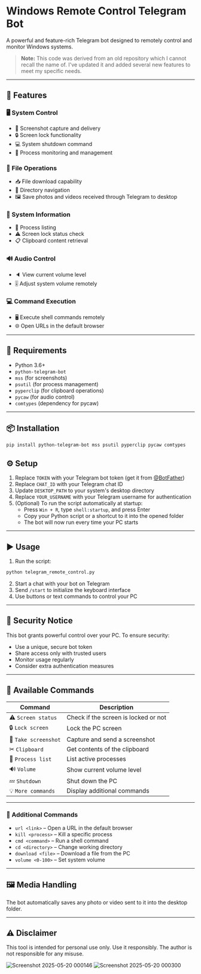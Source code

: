 # Windows Remote Control Telegram Bot

A powerful and feature-rich Telegram bot designed to remotely control and monitor Windows systems.

> **Note:** This code was derived from an old repository which I cannot recall the name of. I've updated it and added several new features to meet my specific needs.

---

## 🚀 Features

### 🖥️ System Control
- 📸 Screenshot capture and delivery  
- 🔒 Screen lock functionality  
- 💻 System shutdown command  
- 🧠 Process monitoring and management  

### 📁 File Operations
- 📥 File download capability  
- 📂 Directory navigation  
- 🖼️ Save photos and videos received through Telegram to desktop  

### 🧾 System Information
- 📄 Process listing  
- ⚠️ Screen lock status check  
- 📋 Clipboard content retrieval  

### 🔊 Audio Control
- 🔈 View current volume level  
- 🎚️ Adjust system volume remotely  

### 💻 Command Execution
- 🖥️ Execute shell commands remotely  
- 🌐 Open URLs in the default browser  

---

## 🧰 Requirements

- Python 3.6+
- `python-telegram-bot`
- `mss` (for screenshots)
- `psutil` (for process management)
- `pyperclip` (for clipboard operations)
- `pycaw` (for audio control)
- `comtypes` (dependency for pycaw)

---

## 📦 Installation

```
pip install python-telegram-bot mss psutil pyperclip pycaw comtypes 
```
## ⚙️ Setup

1. Replace `TOKEN` with your Telegram bot token (get it from [@BotFather](https://t.me/BotFather))  
2. Replace `CHAT_ID` with your Telegram chat ID  
3. Update `DESKTOP_PATH` to your system's desktop directory  
4. Replace `YOUR_USERNAME` with your Telegram username for authentication  
5. (Optional) To run the script automatically at startup:
    - Press `Win + R`, type `shell:startup`, and press Enter
    - Copy your Python script or a shortcut to it into the opened folder
    - The bot will now run every time your PC starts

---

## ▶️ Usage

1. Run the script:

```bash
python telegram_remote_control.py
```

2. Start a chat with your bot on Telegram  
3. Send `/start` to initialize the keyboard interface  
4. Use buttons or text commands to control your PC  

---

## 🔐 Security Notice

This bot grants powerful control over your PC. To ensure security:

- Use a unique, secure bot token  
- Share access only with trusted users  
- Monitor usage regularly  
- Consider extra authentication measures  

---

## 🧾 Available Commands

| Command              | Description                              |
|----------------------|------------------------------------------|
| ⚠ `Screen status`    | Check if the screen is locked or not     |
| 🔒 `Lock screen`     | Lock the PC screen                        |
| 📸 `Take screenshot` | Capture and send a screenshot             |
| ✂ `Clipboard`        | Get contents of the clipboard             |
| 📄 `Process list`    | List active processes                     |
| 🔊 `Volume`          | Show current volume level                 |
| 💤 `Shutdown`        | Shut down the PC                          |
| 💡 `More commands`   | Display additional commands               |

---

### 🔧 Additional Commands

- `url <link>` – Open a URL in the default browser  
- `kill <process>` – Kill a specific process  
- `cmd <command>` – Run a shell command  
- `cd <directory>` – Change working directory  
- `download <file>` – Download a file from the PC  
- `volume <0-100>` – Set system volume  

---

## 🖼️ Media Handling

The bot automatically saves any photo or video sent to it into the desktop folder.


---

## ⚠️ Disclaimer

This tool is intended for personal use only. Use it responsibly. The author is not responsible for any misuse.

![Screenshot 2025-05-20 000146](https://github.com/user-attachments/assets/23abb071-98fe-481c-bba4-d9fe47f659d2)
![Screenshot 2025-05-20 000300](https://github.com/user-attachments/assets/7fc5e508-3e99-48af-b5d7-4f2cdcb364aa)


